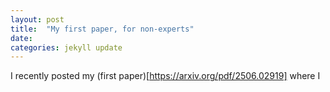 ```yaml
---
layout: post
title:  "My first paper, for non-experts"
date:   
categories: jekyll update
---
```


I recently posted my (first paper)[https://arxiv.org/pdf/2506.02919] where I 


